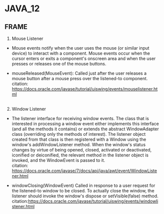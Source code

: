 # JAVA_12
## FRAME

1. Mouse Listener

* Mouse events notify when the user uses the mouse (or similar input device) to interact with a component. Mouse events occur when the cursor enters or exits a component's onscreen area and when the user presses or releases one of the mouse buttons.

* mouseReleased(MouseEvent):	Called just after the user releases a mouse button after a mouse press over the listened-to component.
citation: https://docs.oracle.com/javase/tutorial/uiswing/events/mouselistener.html
<br><br>
2. Window Listener

* The listener interface for receiving window events. The class that is interested in processing a window event either implements this interface (and all the methods it contains) or extends the abstract WindowAdapter class (overriding only the methods of interest). The listener object created from that class is then registered with a Window using the window's addWindowListener method. When the window's status changes by virtue of being opened, closed, activated or deactivated, iconified or deiconified, the relevant method in the listener object is invoked, and the WindowEvent is passed to it.<br>
citation: https://docs.oracle.com/javase/7/docs/api/java/awt/event/WindowListener.html

* windowClosing(WindowEvent)	Called in response to a user request for the listened-to window to be closed. To actually close the window, the listener should invoke the window's dispose or setVisible(false) method.<br>
citation:https://docs.oracle.com/javase/tutorial/uiswing/events/windowlistener.html

